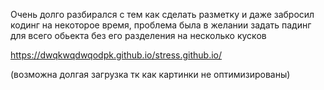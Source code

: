 Очень долго разбирался с тем как сделать разметку и даже забросил кодинг на некоторое время,
проблема была в желании задать падинг для всего обьекта без его разделения на несколько кусков

https://dwqkwqdwqodpk.github.io/stress.github.io/

(возможна долгая загрузка тк как картинки не оптимизированы)
